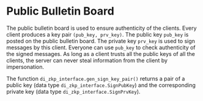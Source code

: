 # Public Bulletin Board

The public bulletin board is used to ensure authenticity of the clients. Every client produces a key pair `(pub_key, prv_key)`. The public key `pub_key` is posted on the public bulletin board. The private key `prv_key` is used to sign messages by this client. Everyone can use `pub_key` to check authenticity of the signed messages. As long as a client trusts all the public keys of all the clients, the server can never steal information from the client by impersonation.

The function `di_zkp_interface.gen_sign_key_pair()` returns a pair of a public key (data type `di_zkp_interface.SignPubKey`) and the corresponding private key (data type `di_zkp_interface.SignPrvKey`). 